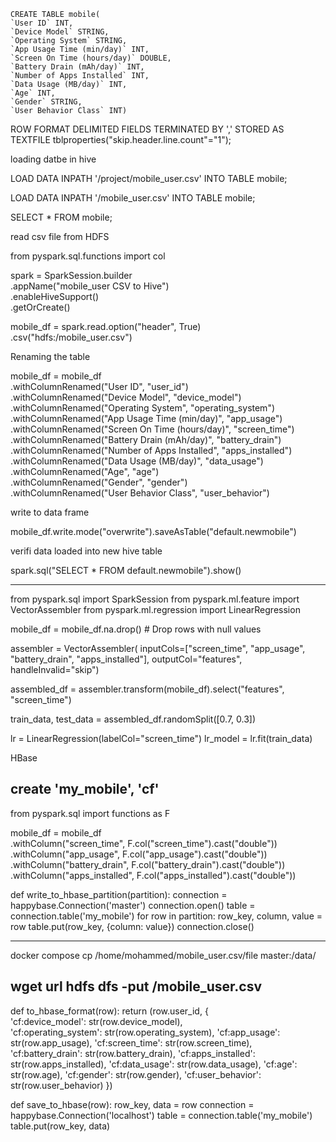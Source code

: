     CREATE TABLE mobile(
    `User ID` INT,
    `Device Model` STRING,
    `Operating System` STRING,
    `App Usage Time (min/day)` INT,
    `Screen On Time (hours/day)` DOUBLE,
    `Battery Drain (mAh/day)` INT,
    `Number of Apps Installed` INT,
    `Data Usage (MB/day)` INT,
    `Age` INT,
    `Gender` STRING,
    `User Behavior Class` INT)
ROW FORMAT DELIMITED
FIELDS TERMINATED BY ','
STORED AS TEXTFILE
tblproperties("skip.header.line.count"="1");



loading datbe in hive

LOAD DATA INPATH '/project/mobile_user.csv' INTO TABLE mobile;

LOAD DATA INPATH '/mobile_user.csv' INTO TABLE mobile;



SELECT * FROM mobile;


read csv file from HDFS

from pyspark.sql.functions import col

spark = SparkSession.builder \
    .appName("mobile_user CSV to Hive") \
    .enableHiveSupport() \
    .getOrCreate()


mobile_df = spark.read.option("header", True) \
    .csv("hdfs:/mobile_user.csv")

Renaming the table

mobile_df = mobile_df \
    .withColumnRenamed("User ID", "user_id") \
    .withColumnRenamed("Device Model", "device_model") \
    .withColumnRenamed("Operating System", "operating_system") \
    .withColumnRenamed("App Usage Time (min/day)", "app_usage") \
    .withColumnRenamed("Screen On Time (hours/day)", "screen_time") \
    .withColumnRenamed("Battery Drain (mAh/day)", "battery_drain") \
    .withColumnRenamed("Number of Apps Installed", "apps_installed") \
    .withColumnRenamed("Data Usage (MB/day)", "data_usage") \
    .withColumnRenamed("Age", "age") \
    .withColumnRenamed("Gender", "gender") \
    .withColumnRenamed("User Behavior Class", "user_behavior")

write to data frame

mobile_df.write.mode("overwrite").saveAsTable("default.newmobile")

verifi data loaded into new hive table

spark.sql("SELECT * FROM default.newmobile").show()

 -----------------------------------------------------------------------
from pyspark.sql import SparkSession
from pyspark.ml.feature import VectorAssembler
from pyspark.ml.regression import LinearRegression




mobile_df = mobile_df.na.drop()  # Drop rows with null values

assembler = VectorAssembler(
    inputCols=["screen_time", "app_usage", "battery_drain", "apps_installed"],
    outputCol="features",
    handleInvalid="skip")

assembled_df = assembler.transform(mobile_df).select("features", "screen_time")


train_data, test_data = assembled_df.randomSplit([0.7, 0.3])


lr = LinearRegression(labelCol="screen_time")
lr_model = lr.fit(train_data)


HBase

create 'my_mobile', 'cf'
-------------------------------------------------------------------------------

from pyspark.sql import functions as F

mobile_df = mobile_df \
    .withColumn("screen_time", F.col("screen_time").cast("double")) \
    .withColumn("app_usage", F.col("app_usage").cast("double")) \
    .withColumn("battery_drain", F.col("battery_drain").cast("double")) \
    .withColumn("apps_installed", F.col("apps_installed").cast("double"))


def write_to_hbase_partition(partition):
    connection = happybase.Connection('master')
    connection.open()
    table = connection.table('my_mobile')
    for row in partition:
        row_key, column, value = row
        table.put(row_key, {column: value})
    connection.close()

-------------------------------------------------------------------------	

docker compose cp /home/mohammed/mobile_user.csv/file master:/data/


wget url
hdfs dfs -put /mobile_user.csv
-------------------------------------------------------------------------------

def to_hbase_format(row):
    return (row.user_id, {  
        'cf:device_model': str(row.device_model),     
        'cf:operating_system': str(row.operating_system),
        'cf:app_usage': str(row.app_usage),
        'cf:screen_time': str(row.screen_time),
        'cf:battery_drain': str(row.battery_drain),
        'cf:apps_installed': str(row.apps_installed),
        'cf:data_usage': str(row.data_usage),
        'cf:age': str(row.age),
        'cf:gender': str(row.gender),
        'cf:user_behavior': str(row.user_behavior)
    })



def save_to_hbase(row):
    row_key, data = row
    connection = happybase.Connection('localhost')
    table = connection.table('my_mobile')  
    table.put(row_key, data)
